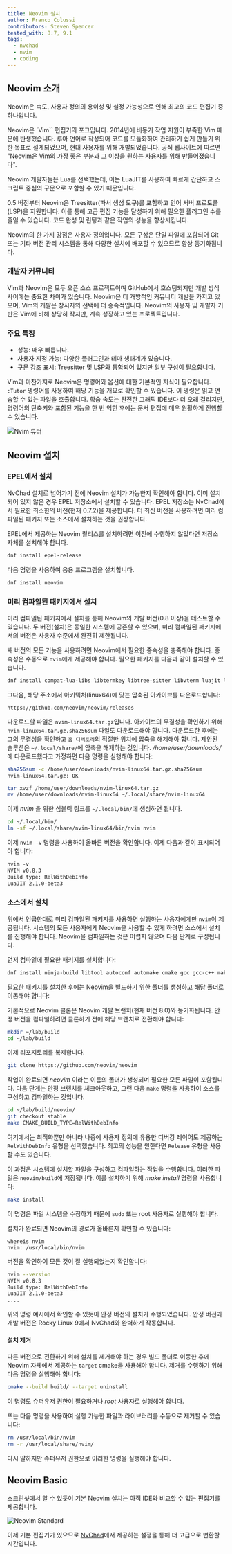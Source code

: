 ```yaml
---
title: Neovim 설치
author: Franco Colussi
contributors: Steven Spencer
tested_with: 8.7, 9.1
tags:
  - nvchad
  - nvim
  - coding
---
```


## Neovim 소개

Neovim은 속도, 사용자 정의의 용이성 및 설정 가능성으로 인해 최고의 코드 편집기 중 하나입니다.

Neovim은 `Vim`` 편집기의 포크입니다. 2014년에 비동기 작업 지원이 부족한 Vim 때문에 탄생했습니다. 루아 언어로 작성되어 코드를 모듈화하여 관리하기 쉽게 만들기 위한 목표로 설계되었으며, 현대 사용자를 위해 개발되었습니다. 공식 웹사이트에 따르면 "Neovim은 Vim의 가장 좋은 부분과 그 이상을 원하는 사용자를 위해 만들어졌습니다".

Neovim 개발자들은 Lua를 선택했는데, 이는 LuaJIT를 사용하여 빠르게 간단하고 스크립트 중심의 구문으로 포함할 수 있기 때문입니다.

0.5 버전부터 Neovim은 Treesitter(파서 생성 도구)를 포함하고 언어 서버 프로토콜(LSP)을 지원합니다. 이를 통해 고급 편집 기능을 달성하기 위해 필요한 플러그인 수를 줄일 수 있습니다. 코드 완성 및 린팅과 같은 작업의 성능을 향상시킵니다.

Neovim의 한 가지 강점은 사용자 정의입니다. 모든 구성은 단일 파일에 포함되어 Git 또는 기타 버전 관리 시스템을 통해 다양한 설치에 배포할 수 있으므로 항상 동기화됩니다.

### 개발자 커뮤니티

Vim과 Neovim은 모두 오픈 소스 프로젝트이며 GitHub에서 호스팅되지만 개발 방식 사이에는 중요한 차이가 있습니다. Neovim은 더 개방적인 커뮤니티 개발을 가지고 있으며, Vim의 개발은 창시자의 선택에 더 종속적입니다. Neovim의 사용자 및 개발자 기반은 Vim에 비해 상당히 작지만, 계속 성장하고 있는 프로젝트입니다.

### 주요 특징

- 성능: 매우 빠릅니다.
- 사용자 지정 가능: 다양한 플러그인과 테마 생태계가 있습니다.
- 구문 강조 표시: Treesitter 및 LSP와 통합되어 있지만 일부 구성이 필요합니다.

Vim과 마찬가지로 Neovim은 명령어와 옵션에 대한 기본적인 지식이 필요합니다. `:Tutor` 명령어를 사용하여 해당 기능을 개요로 확인할 수 있습니다. 이 명령은 읽고 연습할 수 있는 파일을 호출합니다. 학습 속도는 완전한 그래픽 IDE보다 더 오래 걸리지만, 명령어의 단축키와 포함된 기능을 한 번 익힌 후에는 문서 편집에 매우 원활하게 진행할 수 있습니다.

![Nvim 튜터](images/neovim_tutor.png)

## Neovim 설치

### EPEL에서 설치

NvChad 설치로 넘어가기 전에 Neovim 설치가 가능한지 확인해야 합니다. 이미 설치되어 있지 않은 경우 EPEL 저장소에서 설치할 수 있습니다. EPEL 저장소는 NvChad에서 필요한 최소한의 버전(현재 0.7.2)을 제공합니다. 더 최신 버전을 사용하려면 미리 컴파일된 패키지 또는 소스에서 설치하는 것을 권장합니다.

EPEL에서 제공하는 Neovim 릴리스를 설치하려면 이전에 수행하지 않았다면 저장소 자체를 설치해야 합니다.

```bash
dnf install epel-release
```

다음 명령을 사용하여 응용 프로그램을 설치합니다.

```bash
dnf install neovim
```

### 미리 컴파일된 패키지에서 설치

미리 컴파일된 패키지에서 설치를 통해 Neovim의 개발 버전(0.8 이상)을 테스트할 수 있습니다. 두 버전(설치)은 동일한 시스템에 공존할 수 있으며, 미리 컴파일된 패키지에서의 버전은 사용자 수준에서 완전히 제한됩니다.

새 버전의 모든 기능을 사용하려면 Neovim에서 필요한 종속성을 충족해야 합니다. 종속성은 수동으로 `nvim`에게 제공해야 합니다. 필요한 패키지를 다음과 같이 설치할 수 있습니다.

```bash
dnf install compat-lua-libs libtermkey libtree-sitter libvterm luajit luajit2.1-luv msgpack unibilium xsel
```

그다음, 해당 주소에서 아키텍처(linux64)에 맞는 압축된 아카이브를 다운로드합니다:

```text
https://github.com/neovim/neovim/releases
```

다운로드할 파일은 `nvim-linux64.tar.gz`입니다. 아카이브의 무결성을 확인하기 위해 `nvim-linux64.tar.gz.sha256sum` 파일도 다운로드해야 합니다. 다운로드한 후에는 그의 무결성을 확인하고 `홈 디렉토리`의 적절한 위치에 압축을 해제해야 합니다. 제안된 솔루션은 `~/.local/share/`에 압축을 해제하는 것입니다. _/home/user/downloads/_ 에 다운로드했다고 가정하면 다음 명령을 실행해야 합니다:

```bash
sha256sum -c /home/user/downloads/nvim-linux64.tar.gz.sha256sum
nvim-linux64.tar.gz: OK

tar xvzf /home/user/downloads/nvim-linux64.tar.gz
mv /home/user/downloads/nvim-linux64 ~/.local/share/nvim-linux64
```

이제  _nvim_ 을 위한 심볼릭 링크를 `~/.local/bin/`에 생성하면 됩니다.

```bash
cd ~/.local/bin/
ln -sf ~/.local/share/nvim-linux64/bin/nvim nvim
```

이제 `nvim -v` 명령을 사용하여 올바른 버전을 확인합니다. 이제 다음과 같이 표시되어야 합니다:

```txt
nvim -v
NVIM v0.8.3
Build type: RelWithDebInfo
LuaJIT 2.1.0-beta3
```

### 소스에서 설치

위에서 언급한대로 미리 컴파일된 패키지를 사용하면 실행하는 사용자에게만 `nvim`이 제공됩니다. 시스템의 모든 사용자에게 Neovim을 사용할 수 있게 하려면 소스에서 설치를 진행해야 합니다. Neovim을 컴파일하는 것은 어렵지 않으며 다음 단계로 구성됩니다.

먼저 컴파일에 필요한 패키지를 설치합니다:

```bash
dnf install ninja-build libtool autoconf automake cmake gcc gcc-c++ make pkgconfig unzip patch gettext curl git
```

필요한 패키지를 설치한 후에는 Neovim을 빌드하기 위한 폴더를 생성하고 해당 폴더로 이동해야 합니다:

기본적으로 Neovim 클론은 Neovim 개발 브랜치(현재 버전 8.0)와 동기화됩니다. 안정 버전을 컴파일하려면 클론하기 전에 해당 브랜치로 전환해야 합니다:

```bash
mkdir ~/lab/build
cd ~/lab/build
```

이제 리포지토리를 복제합니다.

```bash
git clone https://github.com/neovim/neovim
```

작업이 완료되면 _neovim_ 이라는 이름의 폴더가 생성되며 필요한 모든 파일이 포함됩니다. 다음 단계는 안정 브랜치를 체크아웃하고, 그런 다음 `make` 명령을 사용하여 소스를 구성하고 컴파일하는 것입니다.


```bash
cd ~/lab/build/neovim/
git checkout stable
make CMAKE_BUILD_TYPE=RelWithDebInfo
```

여기에서는 최적화뿐만 아니라 나중에 사용자 정의에 유용한 디버깅 레이어도 제공하는 `RelWithDebInfo` 유형을 선택했습니다. 최고의 성능을 원한다면 `Release` 유형을 사용할 수도 있습니다.

이 과정은 시스템에 설치할 파일을 구성하고 컴파일하는 작업을 수행합니다. 이러한 파일은 `neovim/build`에 저장됩니다. 이를 설치하기 위해 _make install_ 명령을 사용합니다:

```bash
make install
```

이 명령은 파일 시스템을 수정하기 때문에 `sudo` 또는 root 사용자로 실행해야 합니다.

설치가 완료되면 Neovim의 경로가 올바른지 확인할 수 있습니다:

```
whereis nvim
nvim: /usr/local/bin/nvim
```

버전을 확인하여 모든 것이 잘 실행되었는지 확인합니다:

```bash
nvim --version
NVIM v0.8.3
Build type: RelWithDebInfo
LuaJIT 2.1.0-beta3
....
```

위의 명령 예시에서 확인할 수 있듯이 안정 버전의 설치가 수행되었습니다. 안정 버전과 개발 버전은 Rocky Linux 9에서 NvChad와 완벽하게 작동합니다.

#### 설치 제거

다른 버전으로 전환하기 위해 설치를 제거해야 하는 경우 빌드 폴더로 이동한 후에 Neovim 자체에서 제공하는 `target` cmake을 사용해야 합니다. 제거를 수행하기 위해 다음 명령을 실행해야 합니다:

```bash
cmake --build build/ --target uninstall
```

이 명령도 슈퍼유저 권한이 필요하거나 _root_ 사용자로 실행해야 합니다.

또는 다음 명령을 사용하여 실행 가능한 파일과 라이브러리를 수동으로 제거할 수 있습니다:

```bash
rm /usr/local/bin/nvim
rm -r /usr/local/share/nvim/
```

다시 말하지만 슈퍼유저 권한으로 이러한 명령을 실행해야 합니다.

## Neovim Basic

스크린샷에서 알 수 있듯이 기본 Neovim 설치는 아직 IDE와 비교할 수 없는 편집기를 제공합니다.

![Neovim Standard](images/nvim_standard.png)

이제 기본 편집기가 있으므로 [NvChad](install_nvchad.md)에서 제공하는 설정을 통해 더 고급으로 변환할 시간입니다.
